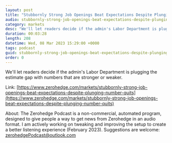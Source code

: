 ```yaml
---
layout: post
title: "Stubbornly Strong Job Openings Beat Expectations Despite Plunging Number Of Quits"
audio: stubbornly-strong-job-openings-beat-expectations-despite-plunging-number-quits-0
category: markets
desc: "We'll let readers decide if the admin's Labor Department is plugging the estimate gap with numbers that are stronger or weaker."
duration: 00:03:28
length: 208
datetime: Wed, 08 Mar 2023 15:29:00 +0000
tags: podcast
guid: stubbornly-strong-job-openings-beat-expectations-despite-plunging-number-quits-0
order: 0
---
```

We'll let readers decide if the admin's Labor Department is plugging the estimate gap with numbers that are stronger or weaker.

Link: [https://www.zerohedge.com/markets/stubbornly-strong-job-openings-beat-expectations-despite-plunging-number-quits](https://www.zerohedge.com/markets/stubbornly-strong-job-openings-beat-expectations-despite-plunging-number-quits)

About: The Zerohedge Podcast is a non-commercial, automated program, designed to give people a way to get news from Zerohedge in an audio format.  I am actively working on tweaking and improving the setup to create a better listening experience (February 2023).  Suggestions are welcome: [zerohedgePodcast@outlook.com](mailto:zerohedgePodcast@outlook.com)